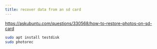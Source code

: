 ```yaml
---
title: recover data from an sd card
---
```



https://askubuntu.com/questions/330568/how-to-restore-photos-on-sd-card

```bash
sudo apt install testdisk
sudo photorec
```
